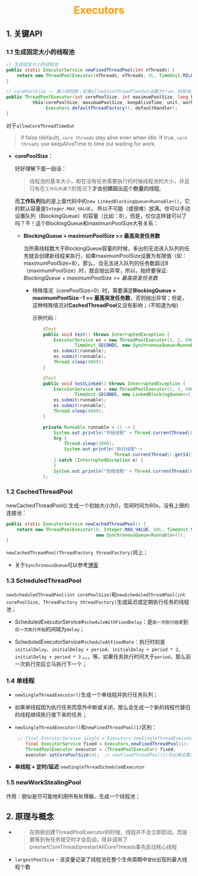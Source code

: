# <div style="text-align:center;color:#FF9900">Executors</div>

## 1. 关键API

### 1.1 生成固定大小的线程池

```Java
// 生成固定大小的线程池
public static ExecutorService newFixedThreadPool(int nThreads) {
    return new ThreadPoolExecutor(nThreads, nThreads, 0L, TimeUnit.MILLISECONDS, new LinkedBlockingQueue<Runnable>());
}  

// corePoolSize —— 最小线程数；如果allowCoreThreadTimeOut设置为true，线程池最后会减少到0；
public ThreadPoolExecutor(int corePoolSize, int maximumPoolSize, long keepAliveTime, TimeUnit unit, BlockingQueue<Runnable> workQueue) {
          this(corePoolSize, maximumPoolSize, keepAliveTime, unit, workQueue,
               Executors.defaultThreadFactory(), defaultHandler);
}
```
对于`allowCoreThreadTimeOut`
> If false (default), `core threads` stay alive even when idle. 
> If true, `core threads` use keepAliveTime to time out waiting for work.

* **corePoolSize：**

    好好理解下面一段话：

    > 线程池的基本大小，即在没有任务需要执行的时候线程池的大小，并且只有在`工作队列满了`的情况下**才会创建超出这个数量的线程**。

    而**工作队列**指的是上面代码中的`new LinkedBlockingQueue<Runnable>()`，它的默认容量是`Integer.MAX_VALUE`， 所以不可能（或很难）放满。你可以手动设置队列（BlockingQueue）的容量（比如：8），但是，仅仅这样就可以了吗？不！这个BlockingQueue和maximumPoolSize大有关系：

    * **BlockingQueue + maximumPoolSize >= 最高突发任务数**

      当所需线程数大于BlockingQueue容量的时候，多出的无法进入队列的任务就会创建新线程来执行，如果maximumPoolSize设置为有限值（如：maximumPoolSize=8），那么，当无法进入队列的任务数超过8（maximumPoolSize）时，就会抛出异常，所以，始终要保证: *BlockingQueue + maximumPoolSize >= 最高突发任务数*

      * 特殊情况（corePoolSize=0）时，需要满足**BlockingQueue + maximumPoolSize -1 >= 最高突发任务数**，否则抛出异常；但是，这种特殊情况对**CachedThreadPool**又没有影响；（不知道为啥)

        示例代码：

        ```java
            @Test
            public void test() throws InterruptedException {
                ExecutorService es = new ThreadPoolExecutor(1, 2, 60L,
                        TimeUnit.SECONDS, new SynchronousQueue<Runnable>());
                es.submit(runnable);
                es.submit(runnable);
                Thread.sleep(4000);
            }
        
            @Test
            public void testLinked() throws InterruptedException {
                ExecutorService es = new ThreadPoolExecutor(1, 2, 60L,
                        TimeUnit.SECONDS, new LinkedBlockingQueue<>(1));
                es.submit(runnable);
                es.submit(runnable);
                Thread.sleep(4000);
            }
        
            private Runnable runnable = () -> {
                System.out.println("开始线程" + Thread.currentThread().getId());
                try {
                    Thread.sleep(3000);
                    System.out.println("执行线程" + 
                                       Thread.currentThread().getId());
                } catch (InterruptedException e) {
                }
                System.out.println("完成线程" + Thread.currentThread().getId());
            };
        ```


### 1.2 CachedThreadPool

newCachedThreadPool()`生成一个初始大小为0，空闲时间为60s，没有上限的连接池：

```java
public static ExecutorService newCachedThreadPool() {
	return new ThreadPoolExecutor(0, Integer.MAX_VALUE, 60L, TimeUnit.SECONDS, 
                                  new SynchronousQueue<Runnable>());
}
```

`newCachedThreadPool(ThreadFactory threadFactory)`同上；

* 关于`SynchronousQueue`可以参考[博客](https://blog.csdn.net/yanyan19880509/article/details/52562039)

### 1.3 ScheduledThreadPool

`newScheduledThreadPool(int corePoolSize)`和`newScheduledThreadPool(int corePoolSize, ThreadFactory threadFactory)`生成延迟或定期执行任务的线程池；


  * ScheduledExecutorService#`scheduleWithFixedDelay`：是`前一次执行结束`到`后一次执行开始`的间隔为`delay`；

  * ScheduledExecutorService#`scheduleAtFixedRate`：执行时刻是`initialDelay`、`initialDelay + period`、`initialDelay + period * 2`、`initialDelay + period * 3` 。。。等，如果任务执行时间大于`period`，那么前一次执行完后立马执行下一个；
### 1.4 单线程

  - `newSingleThreadExecutor()`生成一个单线程并执行任务队列；

  - 如果单线程因为执行任务而意外中断或关闭，那么会生成一个新的线程代替旧的线程继续执行接下来的任务；

  - `newSingleThreadExecutor()`和`newFixedThreadPool(1)`区别：

    ```java
     // final ExecutorService single = Executors.newSingleThreadExecutor();
        final ExecutorService fixed = Executors.newFixedThreadPool(1);
        ThreadPoolExecutor executor = (ThreadPoolExecutor) fixed;
        executor.setCorePoolSize(4);  // newFixedThreadPool(1)可以再设置大小
    ```
* **单线程 + 定时/延迟** 
  `newSingleThreadScheduledExecutor`
### 1.5 newWorkStealingPool

  作用：貌似是尽可能地利用所有处理器，生成一个线程池；

## 2. 原理与概念

* > 在刚刚创建ThreadPoolExecutor的时候，线程并不会立即启动，而是要等到有任务提交时才会启动，除非调用了prestartCoreThread/prestartAllCoreThreads事先启动核心线程

* `largestPoolSize` - 该变量记录了线程池在整个生命周期中`曾经`出现的最大线程个数